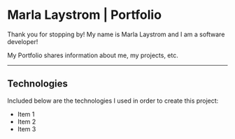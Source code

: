 # Marla Laystrom | Portfolio

Thank you for stopping by! My name is Marla Laystrom and I am a software developer!

My Portfolio shares information about me, my projects, etc.

---

## Technologies

Included below are the technologies I used in order to create this project:

- Item 1
- Item 2
- Item 3
